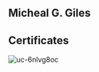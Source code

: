 ## Micheal G. Giles



Certificates
------------
![uc-6nlvg8oc](https://user-images.githubusercontent.com/28475668/39581131-7d645d96-4eb0-11e8-9220-8ee0054cb386.jpg)
